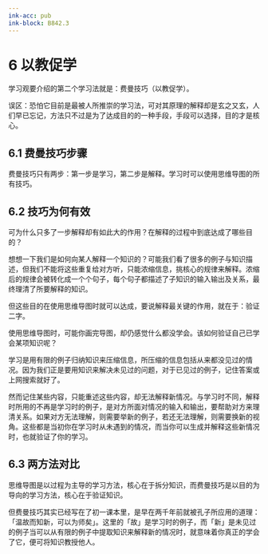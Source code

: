 ```yaml
---
ink-acc: pub
ink-block: B842.3
---
```


# 6 以教促学

学习观要介绍的第二个学习法就是：费曼技巧（以教促学）。

误区：恐怕它目前是最被人所推崇的学习法，可对其原理的解释却是玄之又玄，人们早已忘记，方法只不过是为了达成目的的一种手段，手段可以选择，目的才是核心。

## 6.1 费曼技巧步骤

费曼技巧只有两步：第一步是学习，第二步是解释。学习时可以使用思维导图的所有技巧。

## 6.2 技巧为何有效

可为什么只多了一步解释却有如此大的作用？在解释的过程中到底达成了哪些目的？

想想一下我们是如何向某人解释一个知识的？可能我们看了很多的例子与知识描述，但我们不能将这些重复给对方听，只能浓缩信息，挑核心的规律来解释。浓缩后的规律会被转化成一个个句子，每个句子都描述了子知识的输入输出及关系，最终理清了所要解释的知识。

但这些目的在使用思维导图时就可以达成，要说解释最关键的作用，就在于：验证二字。

使用思维导图时，可能你画完导图，却仍感觉什么都没学会。该如何验证自己已学会某项知识呢？

学习是用有限的例子归纳知识来压缩信息，所压缩的信息包括从来都没见过的情况。因为我们正是要用知识来解决未见过的问题，对于已见过的例子，记住答案或上网搜索就好了。

然而记住某些内容，只能重述这些内容，却无法解释新情况。与学习时不同，解释时所用的不再是学习时的例子，是对方所面对情况的输入和输出，要帮助对方来理清关系。如果对方无法理解，则需要举新的例子，若还无法理解，则需要换新的视角。这些都是当初你在学习时从未遇到的情况，而当你可以生成并解释这些新情况时，也就验证了你的学习。

## 6.3 两方法对比

思维导图是以过程为主导的学习方法，核心在于拆分知识，而费曼技巧是以目的为导向的学习方法，核心在于验证知识。

但费曼技巧其实已经写在了初一课本里，是早在两千年前就被孔子所应用的道理：「温故而知新，可以为师矣」。这里的「故」是学习时的例子，而「新」是未见过的例子当可以从有限的例子中提取知识来解释新的情况时，就意味着你真正的学会了它，便可将知识教授他人。